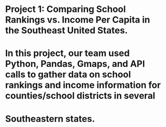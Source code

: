 # Project 1: Comparing School Rankings vs. Income Per Capita in the Southeast United States.

# In this project, our team used Python, Pandas, Gmaps, and API calls to gather data on school rankings and income information for counties/school districts in several
# Southeastern states.
